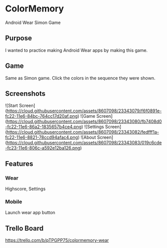 # ColorMemory
Android Wear Simon Game

## Purpose
I wanted to practice making Android Wear apps by making this game.

## Game
Same as Simon game. Click the colors in the sequence they were shown. 

## Screenshots
![Start Screen] (https://cloud.githubusercontent.com/assets/8607098/23343079/f6f0891e-fc22-11e6-84bc-764cc17d20af.png)
![Game Screen] (https://cloud.githubusercontent.com/assets/8607098/23343080/fb7408d0-fc22-11e6-86a2-1835657b4ce4.png)
![Settings Screen] (https://cloud.githubusercontent.com/assets/8607098/23343082/fedfff1a-fc22-11e6-8821-78ccd94afac4.png)
![About Screen] (https://cloud.githubusercontent.com/assets/8607098/23343083/019c6cde-fc23-11e6-806c-a592e12ba126.png)

## Features
### Wear
Highscore, Settings
### Mobile
Launch wear app button


## Trello Board
https://trello.com/b/pTPGPP75/colormemory-wear
